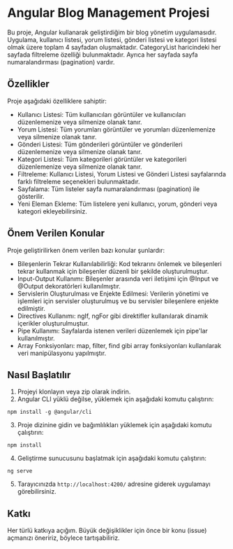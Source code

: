# Angular Blog Management Projesi

Bu proje, Angular kullanarak geliştirdiğim bir blog yönetim uygulamasıdır. Uygulama, kullanıcı listesi, yorum listesi, gönderi listesi ve kategori listesi olmak üzere toplam 4 sayfadan oluşmaktadır. CategoryList haricindeki her sayfada filtreleme özelliği bulunmaktadır. Ayrıca her sayfada sayfa numaralandırması (pagination) vardır.

## Özellikler

Proje aşağıdaki özelliklere sahiptir:

- Kullanıcı Listesi: Tüm kullanıcıları görüntüler ve kullanıcıları düzenlemenize veya silmenize olanak tanır.
- Yorum Listesi: Tüm yorumları görüntüler ve yorumları düzenlemenize veya silmenize olanak tanır.
- Gönderi Listesi: Tüm gönderileri görüntüler ve gönderileri düzenlemenize veya silmenize olanak tanır.
- Kategori Listesi: Tüm kategorileri görüntüler ve kategorileri düzenlemenize veya silmenize olanak tanır.
- Filtreleme: Kullanıcı Listesi, Yorum Listesi ve Gönderi Listesi sayfalarında farklı filtreleme seçenekleri bulunmaktadır.
- Sayfalama: Tüm listeler sayfa numaralandırması (pagination) ile gösterilir.
- Yeni Eleman Ekleme: Tüm listelere yeni kullanıcı, yorum, gönderi veya kategori ekleyebilirsiniz.

## Önem Verilen Konular

Proje geliştirilirken önem verilen bazı konular şunlardır:

- Bileşenlerin Tekrar Kullanılabilirliği: Kod tekrarını önlemek ve bileşenleri tekrar kullanmak için bileşenler düzenli bir şekilde oluşturulmuştur.
- Input-Output Kullanımı: Bileşenler arasında veri iletişimi için @Input ve @Output dekoratörleri kullanılmıştır.
- Servislerin Oluşturulması ve Enjekte Edilmesi: Verilerin yönetimi ve işlemleri için servisler oluşturulmuş ve bu servisler bileşenlere enjekte edilmiştir.
- Directives Kullanımı: ngIf, ngFor gibi direktifler kullanılarak dinamik içerikler oluşturulmuştur.
- Pipe Kullanımı: Sayfalarda istenen verileri düzenlemek için pipe'lar kullanılmıştır.
- Array Fonksiyonları: map, filter, find gibi array fonksiyonları kullanılarak veri manipülasyonu yapılmıştır.

## Nasıl Başlatılır

1. Projeyi klonlayın veya zip olarak indirin.
2. Angular CLI yüklü değilse, yüklemek için aşağıdaki komutu çalıştırın:

```terminal
npm install -g @angular/cli
```

3. Proje dizinine gidin ve bağımlılıkları yüklemek için aşağıdaki komutu çalıştırın:

```
npm install
```
4. Geliştirme sunucusunu başlatmak için aşağıdaki komutu çalıştırın:

```
ng serve
```

5. Tarayıcınızda `http://localhost:4200/` adresine giderek uygulamayı görebilirsiniz.

## Katkı

Her türlü katkıya açığım. Büyük değişiklikler için önce bir konu (issue) açmanızı öneririz, böylece tartışabiliriz.

